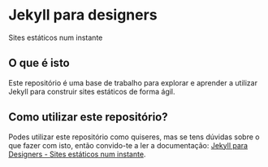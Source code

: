 # Jekyll para designers
Sites estáticos num instante


## O que é isto
Este repositório é uma base de trabalho para explorar e aprender a utilizar Jekyll para construir sites estáticos de forma ágil. 


## Como utilizar este repositório?
Podes utilizar este repositório como quiseres, mas se tens dúvidas sobre o que fazer com isto, então convido-te a ler a documentação: [Jekyll para Designers - Sites estáticos num instante](http://trezalves.com/jekyll/).
